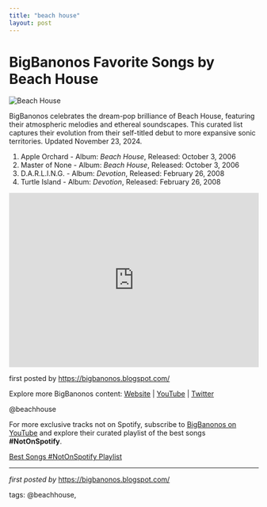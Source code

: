 ```yaml
---
title: "beach house"
layout: post
---
```

<h1>BigBanonos Favorite Songs by Beach House</h1>
<img src="https://images.squarespace-cdn.com/content/v1/5b788d28697a98e17a6d4c7a/ef5cedb8-767b-47c6-bc57-019f93466fa3/beach+house.jpg" alt="Beach House"> <p>BigBanonos celebrates the dream-pop brilliance of Beach House, featuring their atmospheric melodies and ethereal soundscapes. This curated list captures their evolution from their self-titled debut to more expansive sonic territories. Updated November 23, 2024.</p> <ol> <li>Apple Orchard - Album: <i>Beach House</i>, Released: October 3, 2006</li> <li>Master of None - Album: <i>Beach House</i>, Released: October 3, 2006</li> <li>D.A.R.L.I.N.G. - Album: <i>Devotion</i>, Released: February 26, 2008</li> <li>Turtle Island - Album: <i>Devotion</i>, Released: February 26, 2008</li>
</ol> <div> <iframe src="https://open.spotify.com/embed/playlist/3nMGiWEj8fxZraJTzBBf0g?utm_source=generator" width="100%" height="352" frameborder="0" allowfullscreen="" allow="autoplay; clipboard-write; encrypted-media; fullscreen; picture-in-picture" loading="lazy"></iframe>
</div> <p>first posted by <a href="https://bigbanonos.blogspot.com/" rel="noopener" target="_blank">https://bigbanonos.blogspot.com/</a></p> <div> <p>Explore more BigBanonos content: <a href="https://bigbanonos.blogspot.com/">Website</a> | <a href="https://www.youtube.com/@BigBanonos">YouTube</a> | <a href="https://x.com/bigbanonos">Twitter</a></p>
</div> <!-- Tags -->
<p>@beachhouse</p>


<!--Subscribe and Playlist Links-->
<div>
    <p>For more exclusive tracks not on Spotify, subscribe to <a href="https://www.youtube.com/@BigBanonos" target="_blank">BigBanonos on YouTube</a> and explore their curated playlist of the best songs <strong>#NotOnSpotify</strong>.</p>
    <p><a href="https://www.youtube.com/playlist?list=PLtuNtuTatqI0kFahUCbtbfenC_ET5O_tr" target="_blank">Best Songs #NotOnSpotify Playlist<br /></a></p></div>

<hr />

<p><em>first posted by</em> <a href="https://bigbanonos.blogspot.com/" rel="noopener" target="_new">https://bigbanonos.blogspot.com/</a></p>

<p>tags: @beachhouse,</p>
